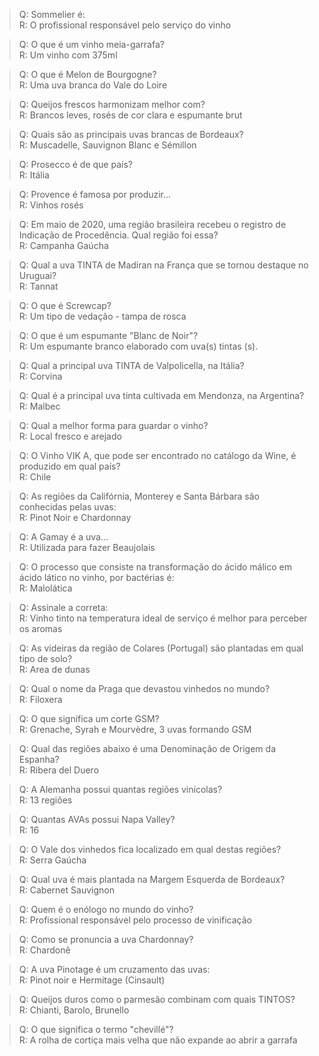 > Q: Sommelier é:  
> R: O profissional responsável pelo serviço do vinho  

> Q: O que é um vinho meia-garrafa?  
> R: Um vinho com 375ml  

> Q: O que é Melon de Bourgogne?  
> R: Uma uva branca do Vale do Loire  

> Q: Queijos frescos harmonizam melhor com?  
> R: Brancos leves, rosés de cor clara e espumante brut  

> Q: Quais são as principais uvas brancas de Bordeaux?  
> R: Muscadelle, Sauvignon Blanc e Sémillon  

> Q: Prosecco é de que país?  
> R: Itália  

> Q: Provence é famosa por produzir...  
> R: Vinhos rosés  

> Q: Em maio de 2020, uma região brasileira recebeu o registro de Indicação de Procedência. Qual região foi essa?  
> R: Campanha Gaúcha  

> Q: Qual a uva TINTA de Madiran na França que se tornou destaque no Uruguai?  
> R: Tannat  

> Q: O que é Screwcap?  
> R: Um tipo de vedação - tampa de rosca  

> Q: O que é um espumante "Blanc de Noir"?  
> R: Um espumante branco elaborado com uva(s) tintas (s).  

> Q: Qual a principal uva TINTA de Valpolicella, na Itália?  
> R: Corvina  

> Q: Qual é a principal uva tinta cultivada em Mendonza, na Argentina?  
> R: Malbec  

> Q: Qual a melhor forma para guardar o vinho?  
> R: Local fresco e arejado  

> Q: O Vinho VIK A, que pode ser encontrado no catálogo da Wine, é produzido em qual país?  
> R: Chile  

> Q: As regiões da Califórnia, Monterey e Santa Bárbara são conhecidas pelas uvas:  
> R: Pinot Noir e Chardonnay  

> Q: A Gamay é a uva...  
> R: Utilizada para fazer Beaujolais  

> Q: O processo que consiste na transformação do ácido málico em ácido lático no vinho, por bactérias é:  
> R: Malolática  

> Q: Assinale a correta:  
> R: Vinho tinto na temperatura ideal de serviço é melhor para perceber os aromas  

> Q: As videiras da região de Colares (Portugal) são plantadas em qual tipo de solo?  
> R: Area de dunas  

> Q: Qual o nome da Praga que devastou vinhedos no mundo?  
> R: Filoxera  

> Q: O que significa um corte GSM?  
> R: Grenache, Syrah e Mourvèdre, 3 uvas formando GSM  

> Q: Qual das regiões abaixo é uma Denominação de Origem da Espanha?  
> R: Ribera del Duero  

> Q: A Alemanha possui quantas regiões vinícolas?  
> R: 13 regiões  

> Q: Quantas AVAs possui Napa Valley?  
> R: 16  

> Q: O Vale dos vinhedos fica localizado em qual destas regiões?  
> R: Serra Gaúcha  

> Q: Qual uva é mais plantada na Margem Esquerda de Bordeaux?  
> R: Cabernet Sauvignon  

> Q: Quem é o enólogo no mundo do vinho?  
> R: Profissional responsável pelo processo de vinificação  

> Q: Como se pronuncia a uva Chardonnay?  
> R: Chardonê  

> Q: A uva Pinotage é um cruzamento das uvas:  
> R: Pinot noir e Hermitage (Cinsault)  

> Q: Queijos duros como o parmesão combinam com quais TINTOS?  
> R: Chianti, Barolo, Brunello  

> Q: O que significa o termo "chevillé"?  
> R: A rolha de cortiça mais velha que não expande ao abrir a garrafa  
